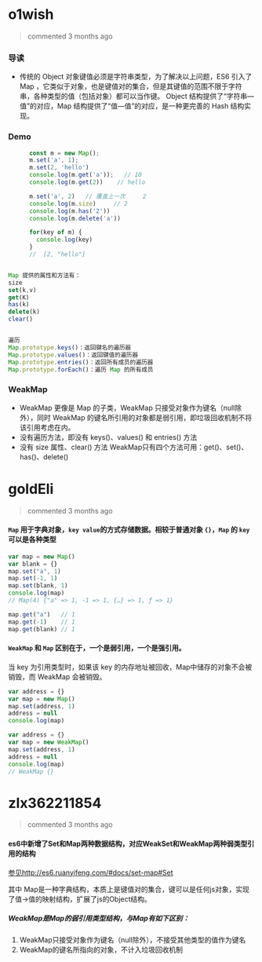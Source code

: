 
# o1wish 
 > commented 3 months ago 

### 导读
- 传统的 Object 对象键值必须是字符串类型，为了解决以上问题，ES6 引入了 Map ，它类似于对象，也是键值对的集合，但是其键值的范围不限于字符串，各种类型的值（包括对象）都可以当作键。
Object 结构提供了“字符串—值”的对应，Map 结构提供了“值—值”的对应，是一种更完善的 Hash 结构实现。

### Demo

```javascript
      const m = new Map();
      m.set('a', 1);
      m.set(2, 'hello')
      console.log(m.get('a'));   // 10   
      console.log(m.get(2))    // hello

      m.set('a', 2)   // 覆盖上一次     2
      console.log(m.size)     // 2
      console.log(m.has('2'))
      console.log(m.delete('a'))

      for(key of m) {
        console.log(key)
      }    
      //  [2, "hello"]


Map 提供的属性和方法有：
size
set(k,v)
get(K)
has(k)
delete(k)
clear()


遍历
Map.prototype.keys()：返回键名的遍历器
Map.prototype.values()：返回键值的遍历器
Map.prototype.entries()：返回所有成员的遍历器
Map.prototype.forEach()：遍历 Map 的所有成员


```

### WeakMap
- WeakMap 更像是 Map 的子类，WeakMap 只接受对象作为键名（null除外），同时 WeakMap 的键名所引用的对象都是弱引用，即垃圾回收机制不将该引用考虑在内。
- 没有遍历方法，即没有 keys()、values() 和 entries() 方法
- 没有 size 属性、clear() 方法
WeakMap只有四个方法可用：get()、set()、has()、delete()



# goldEli 
 > commented 3 months ago 

#### `Map` 用于字典对象，`key value`的方式存储数据。相较于普通对象 `{}`，`Map` 的 `key` 可以是各种类型


```JavaScript
var map = new Map()
var blank = {}
map.set("a", 1)
map.set(-1, 1)
map.set(blank, 1)
console.log(map)
// Map(4) {"a" => 1, -1 => 1, {…} => 1, ƒ => 1}

map.get("a")   // 1
map.get(-1)    // 1
map.get(blank) // 1

``` 

#### `WeakMap` 和 `Map` 区别在于，一个是弱引用，一个是强引用。

当 key 为引用类型时，如果该 key 的内存地址被回收，Map中储存的对象不会被销毁，而 WeakMap 会被销毁。


```javascript
var address = {}
var map = new Map()
map.set(address, 1)
address = null
console.log(map)


```


```javascript
var address = {}
var map = new WeakMap()
map.set(address, 1)
address = null
console.log(map)
// WeakMap {}

```
# zlx362211854 
 > commented 3 months ago 

#### es6中新增了Set和Map两种数据结构，对应WeakSet和WeakMap两种弱类型引用的结构
[参见http://es6.ruanyifeng.com/#docs/set-map#Set](http://es6.ruanyifeng.com/#docs/set-map#Set)

其中 Map是一种字典结构，本质上是键值对的集合，键可以是任何js对象，实现了值->值的映射结构，扩展了js的Object结构。

##### WeakMap是Map的弱引用类型结构，与Map有如下区别：
1. WeakMap只接受对象作为键名（null除外），不接受其他类型的值作为键名
2. WeakMap的键名所指向的对象，不计入垃圾回收机制